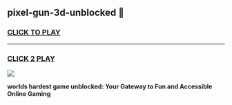 
## pixel-gun-3d-unblocked 👋
<h3>
<a href="https://premium.freeplayer.one?title=pixel-gun-3d-unblocked&ref=14F">CLICK TO PLAY</a></h3>
<hr>

<h3>
<a href="https://premium.freeplayer.one?title=pixel-gun-3d-unblocked&ref=14F">CLICK 2 PLAY</a>
  
</h3>

<a href="https://premium.freeplayer.one?title=pixel-gun-3d-unblocked&ref=12F/"><img src="https://clearcache.store/games.png"></a>


**worlds hardest game unblocked: Your Gateway to Fun and Accessible Online Gaming**

